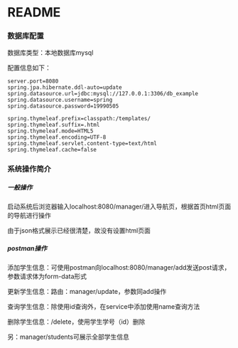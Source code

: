 # README

### 数据库配置

数据库类型：本地数据库mysql

配置信息如下：

```properties
server.port=8080
spring.jpa.hibernate.ddl-auto=update
spring.datasource.url=jdbc:mysql://127.0.0.1:3306/db_example
spring.datasource.username=spring
spring.datasource.password=19990505

spring.thymeleaf.prefix=classpath:/templates/
spring.thymeleaf.suffix=.html
spring.thymeleaf.mode=HTML5
spring.thymeleaf.encoding=UTF-8
spring.thymeleaf.servlet.content-type=text/html
spring.thymeleaf.cache=false
```

### 系统操作简介

##### 一般操作

启动系统后浏览器输入localhost:8080/manager/进入导航页，根据首页html页面的导航进行操作

由于json格式展示已经很清楚，故没有设置html页面

##### postman操作

添加学生信息：可使用postman向localhost:8080/manager/add发送post请求，参数请求体为form-data形式

更新学生信息：路由：manager/update，参数同add操作

查询学生信息：除使用id查询外，在service中添加使用name查询方法

删除学生信息：/delete，使用学生学号（id）删除

另：manager/students可展示全部学生信息